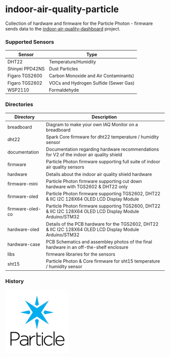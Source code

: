indoor-air-quality-particle
==============================

Collection of hardware and firmware for the Particle Photon - firmware sends data to the [indoor-air-quality-dashboard](https://github.com/Rockvole/indoor-air-quality-dashboard) project.

### Supported Sensors
|Sensor         |Type                                  |
|---------------|--------------------------------------|
|DHT22          |Temperature/Humidity                  |
|Shinyei PPD42NS|Dust Particles                        |
|Figaro TGS2600 |Carbon Monoxide and Air Contaminants) |
|Figaro TGS2602 |VOCs and Hydrogen Sulfide (Sewer Gas) |
|WSP2110        |Formaldehyde                          |

### Directories
|Directory           |Description                                                      |
|--------------------|-----------------------------------------------------------------|
|breadboard          |Diagram to make your own IAQ Monitor on a breadboard             |
|dht22               |Spark Core firmware for dht22 temperature / humidity sensor      |
|documentation       |Documentation regarding hardware recommendations for V2 of the indoor air quality shield      |
|firmware            |Particle Photon firmware supporting full suite of indoor air quality sensors |
|hardware            |Details about the indoor air quality shield hardware             |
|firmware-mini       |Particle Photon firmware supporting cut down hardware with TGS2602 & DHT22 only |
|firmware-oled       |Particle Photon firmware supporting TGS2602, DHT22 & IIC I2C 128X64 OLED LCD Display Module|
|firmware-oled-co    |Particle Photon firmware supporting TGS2600, DHT22 & IIC I2C 128X64 OLED LCD Display Module Arduino/STM32 |
|hardware-oled       |Details of the PCB hardware for the TGS2602, DHT22 & IIC I2C 128X64 OLED LCD Display Module Arduino/STM32 |
|hardware-case       |PCB Schematics and assembley photos of the final hardware in an off-the-shelf enclosure |
|libs                |firmware libraries for the sensors                               |
|sht15               |Particle Photon & Core firmware for sht15 temperature / humidity sensor      |

### History
<a href="https://community.particle.io/t/custom-shield-indoor-air-quality-monitor/121" title="Development evolution of the hardware"><img src="particle.png"/></a>
